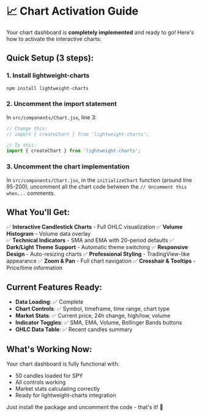 # 📈 Chart Activation Guide

Your chart dashboard is **completely implemented** and ready to go! Here's how to activate the interactive charts:

## Quick Setup (3 steps):

### 1. Install lightweight-charts
```bash
npm install lightweight-charts
```

### 2. Uncomment the import statement
In `src/components/Chart.jsx`, line 3:
```javascript
// Change this:
// import { createChart } from 'lightweight-charts';

// To this:
import { createChart } from 'lightweight-charts';
```

### 3. Uncomment the chart implementation
In `src/components/Chart.jsx`, in the `initializeChart` function (around line 95-200), uncomment all the chart code between the `// Uncomment this when...` comments.

## What You'll Get:

✅ **Interactive Candlestick Charts** - Full OHLC visualization
✅ **Volume Histogram** - Volume data overlay  
✅ **Technical Indicators** - SMA and EMA with 20-period defaults
✅ **Dark/Light Theme Support** - Automatic theme switching
✅ **Responsive Design** - Auto-resizing charts
✅ **Professional Styling** - TradingView-like appearance
✅ **Zoom & Pan** - Full chart navigation
✅ **Crosshair & Tooltips** - Price/time information

## Current Features Ready:

- **Data Loading**: ✅ Complete
- **Chart Controls**: ✅ Symbol, timeframe, time range, chart type
- **Market Stats**: ✅ Current price, 24h change, high/low, volume  
- **Indicator Toggles**: ✅ SMA, EMA, Volume, Bollinger Bands buttons
- **OHLC Data Table**: ✅ Recent candles summary

## What's Working Now:

Your chart dashboard is fully functional with:
- 50 candles loaded for SPY
- All controls working
- Market stats calculating correctly
- Ready for lightweight-charts integration

Just install the package and uncomment the code - that's it! 🚀 
